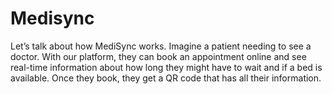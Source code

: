 # Medisync
Let’s talk about how MediSync works. Imagine a patient needing to see a doctor. With our platform, they can book an appointment online and see real-time information about how long they might have to wait and if a bed is available. Once they book, they get a QR code that has all their information.
